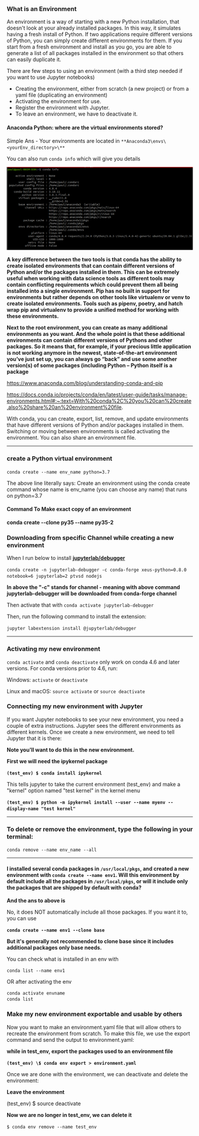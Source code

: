 ### What is an Environment

An environment is a way of starting with a new Python installation, that doesn't look at your already installed packages. In this way, it simulates having a fresh install of Python. If two applications require different versions of Python, you can simply create different environments for them. If you start from a fresh environment and install as you go, you are able to generate a list of all packages installed in the environment so that others can easily duplicate it.

There are few steps to using an environment (with a third step needed if you want to use Jupyter notebooks)

- Creating the environment, either from scratch (a new project) or from a yaml file (duplicating an environment)
- Activating the environment for use.
- Register the environment with Jupyter.
- To leave an environment, we have to deactivate it.

#### Anaconda Python: where are the virtual environments stored?

Simple Ans - Your environments are located in `**Anaconda3\envs\<yourEnv_directory>\**`

You can also run `conda info` which will give you details

![](assets/2020-08-13-02-26-34.png)

**A key difference between the two tools is that conda has the ability to create isolated environments that can contain different versions of Python and/or the packages installed in them. This can be extremely useful when working with data science tools as different tools may contain conflicting requirements which could prevent them all being installed into a single environment. Pip has no built in support for environments but rather depends on other tools like virtualenv or venv to create isolated environments. Tools such as pipenv, poetry, and hatch wrap pip and virtualenv to provide a unified method for working with these environments.**

**Next to the root environment, you can create as many additional environments as you want. And the whole point is that these additional environments can contain different versions of Pythons and other packages. So it means that, for example, if your precious little application is not working anymore in the newest, state-of-the-art environment you’ve just set up, you can always go “back” and use some another version(s) of some packages (including Python – Python itself is a package**

https://www.anaconda.com/blog/understanding-conda-and-pip

https://docs.conda.io/projects/conda/en/latest/user-guide/tasks/manage-environments.html#:~:text=With%20conda%2C%20you%20can%20create,also%20share%20an%20environment%20file.

With conda, you can create, export, list, remove, and update environments that have different versions of Python and/or packages installed in them. Switching or moving between environments is called activating the environment. You can also share an environment file.

---

### create a Python virtual environment

`conda create --name env_name python=3.7`

The above line literally says: Create an environment using the conda create command whose name is env_name (you can choose any name) that runs on python=3.7

#### Command To Make exact copy of an environment

**conda create --clone py35 --name py35-2**

### Downloading from specific Channel while creating a new environment

When I run below to install [**jupyterlab/debugger**](https://github.com/jupyterlab/debugger)

`conda create -n jupyterlab-debugger -c conda-forge xeus-python=0.8.0 notebook=6 jupyterlab=2 ptvsd nodejs`

**In above the "-c" stands for channel - meaning with above command jupyterlab-debugger will be downloaded from conda-forge channel**

Then activate that with `conda activate jupyterlab-debugger`

Then, run the following command to install the extension:

`jupyter labextension install @jupyterlab/debugger`

---

### Activating my new environment

`conda activate` and `conda deactivate` only work on conda 4.6 and later versions. For conda versions prior to 4.6, run:

Windows: `activate` or `deactivate`

Linux and macOS: `source activate` or `source deactivate`

### Connecting my new environment with Jupyter

If you want Jupyter notebooks to see your new environment, you need a couple of extra instructions. Jupyter sees the different environments as different kernels. Once we create a new environment, we need to tell Jupyter that it is there:

**Note you'll want to do this in the new environment.**

**First we will need the ipykernel package**

**`(test_env) $ conda install ipykernel`**

This tells jupyter to take the current environment (test_env) and make a "kernel" option named "test kernel" in the kernel menu

**`(test_env) $ python -m ipykernel install --user --name myenv --display-name "test kernel"`**

---

### To delete or remove the environment, type the following in your terminal:

`conda remove --name env_name --all`

---

#### I installed several conda packages in `/usr/local/pkgs`, and created a new environment with `conda create --name env1`. Will this environment by default include all the packages in `/usr/local/pkgs`, or will it include only the packages that are shipped by default with conda?

**And the ans to above is**

No, it does NOT automatically include all those packages. If you want it to, you can use

**`conda create --name env1 --clone base`**

**But it's generally not recommended to clone **base** since it includes additional packages only **base** needs.**

You can check what is installed in an env with

    conda list --name env1

OR after activating the env

```
conda activate envname
conda list
```

### Make my new environment exportable and usable by others

Now you want to make an environment.yaml file that will allow others to recreate the environment from scratch. To make this file, we use the export command and send the output to environment.yaml:

**while in test_env, export the packages used to an environment file**

**`(test_env) \$ conda env export > environment.yaml`**

Once we are done with the environment, we can deactivate and delete the environment:

**Leave the environment**

(test_env) \$ source deactivate

**Now we are no longer in test_env, we can delete it**

`$ conda env remove --name test_env`

